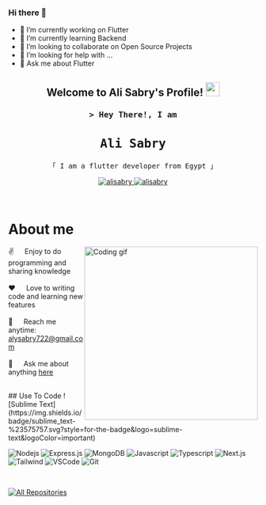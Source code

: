 ### Hi there 👋


- 🔭 I’m currently working on Flutter
- 🌱 I’m currently learning Backend
- 👯 I’m looking to collaborate on Open Source Projects
- 🤔 I’m looking for help with ...
- 💬 Ask me about Flutter


<h2 align="center">
  Welcome to Ali Sabry's Profile!
  <img src="https://media.giphy.com/media/hvRJCLFzcasrR4ia7z/giphy.gif" width="28">
</h2>






<!-- Intro  -->
<h3 align="center">
        <samp>&gt; Hey There!, I am
                <b><h2 >Ali Sabry</h2></b>
        </samp>
</h3>


<p align="center"> 
<samp >
「 I am a flutter developer from Egypt 」
  </samp>
</p>

<p align="center">
 <a href="https://linkedin.com/in/ali-sabry-0a916a152" target="_blank">
  <img src="https://img.shields.io/badge/LinkedIn-0077B5?style=for-the-badge&logo=linkedin&logoColor=white" alt="alisabry"/>
 </a>

 <a href="https://facebook.com/wekaonly2020" target="_blank">
  <img src="https://img.shields.io/badge/Facebook-20BEFF?&style=for-the-badge&logo=facebook&logoColor=white" alt="alisabry"  />
  </a> 
</p>
<br />

<!-- About Section -->
 # About me
 
<p>
 <img align="right" width="350" src="/assets/programmer.gif" alt="Coding gif" />
  
 ✌️ &emsp; Enjoy to do programming and sharing knowledge <br/><br/>
 ❤️ &emsp; Love to writing code and learning new features<br/><br/>
 📧 &emsp; Reach me anytime: alysabry722@gmail.com<br/><br/>
 💬 &emsp; Ask me about anything [here](https://github.com/alisabry22/alisabry22/issues)

</p>

<br/>
## Use To Code
![Sublime Text](https://img.shields.io/badge/sublime_text-%23575757.svg?style=for-the-badge&logo=sublime-text&logoColor=important)

![Nodejs](https://img.shields.io/badge/Nodejs-3C873A?style=for-the-badge&labelColor=black&logo=node.js&logoColor=3C873A)
![Express.js](https://img.shields.io/badge/Express.js-000000?style=for-the-badge&logo=express&logoColor=white)
![MongoDB](https://img.shields.io/badge/MongoDB-4EA94B?style=for-the-badge&logo=mongodb&logoColor=white)
![Javascript](https://img.shields.io/badge/Javascript-F0DB4F?style=for-the-badge&labelColor=black&logo=javascript&logoColor=F0DB4F)
![Typescript](https://img.shields.io/badge/Typescript-007acc?style=for-the-badge&labelColor=black&logo=typescript&logoColor=007acc)
![Next.js](https://img.shields.io/badge/next.js-000000?style=for-the-badge&logo=nextdotjs&logoColor=white)
![Tailwind](https://img.shields.io/badge/Tailwind_CSS-092749?style=for-the-badge&logo=tailwindcss&logoColor=06B6D4&labelColor=000000)
![VSCode](https://img.shields.io/badge/Visual_Studio-0078d7?style=for-the-badge&logo=visual%20studio&logoColor=white)
![Git](https://img.shields.io/badge/Git-F05032?style=for-the-badge&logo=git&logoColor=white)

<br/>

<p align="left">
  <a href="https://github.com/alisabry22?tab=repositories" target="_blank"><img alt="All Repositories" title="All Repositories" src="https://img.shields.io/badge/-All%20Repos-2962FF?style=for-the-badge&logo=koding&logoColor=white"/></a>
</p>





